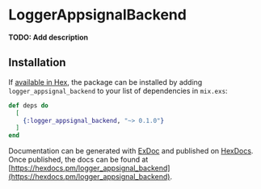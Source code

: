 # LoggerAppsignalBackend

**TODO: Add description**

## Installation

If [available in Hex](https://hex.pm/docs/publish), the package can be installed
by adding `logger_appsignal_backend` to your list of dependencies in `mix.exs`:

```elixir
def deps do
  [
    {:logger_appsignal_backend, "~> 0.1.0"}
  ]
end
```

Documentation can be generated with [ExDoc](https://github.com/elixir-lang/ex_doc)
and published on [HexDocs](https://hexdocs.pm). Once published, the docs can
be found at [https://hexdocs.pm/logger_appsignal_backend](https://hexdocs.pm/logger_appsignal_backend).

